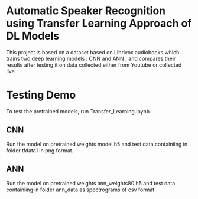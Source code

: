 # Automatic Speaker Recognition using Transfer Learning Approach of DL Models

This project is based on a dataset based on Librivox audiobooks which trains two deep learning models : CNN and ANN ; and compares their results after testing it on data collected either from Youtube or collected live.

# Testing Demo
To test the pretrained models, run Transfer_Learning.ipynb.
## CNN
Run the model on pretrained weights model.h5 and test data containiing in folder tfdata1 in png format.
## ANN
Run the model on pretrained weights ann_weights80.h5 and test data containiing in folder ann_data as spectrograms of csv format.


